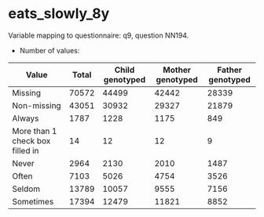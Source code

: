 # eats_slowly_8y
Variable mapping to questionnaire: q9, question NN194.
- Number of values:

| Value | Total | Child genotyped | Mother genotyped | Father genotyped |
| ----- | ----- | --------------- | ---------------- | ---------------- |
| Missing | 70572 | 44499 | 42442 | 28339 |
| Non-missing | 43051 | 30932 | 29327 | 21879 |
| Always | 1787 | 1228 | 1175 |849 |
| More than 1 check box filled in | 14 | 12 | 12 |9 |
| Never | 2964 | 2130 | 2010 |1487 |
| Often | 7103 | 5026 | 4754 |3526 |
| Seldom | 13789 | 10057 | 9555 |7156 |
| Sometimes | 17394 | 12479 | 11821 |8852 |



